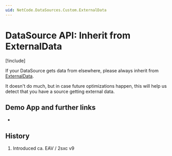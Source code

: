 ```yaml
---
uid: NetCode.DataSources.Custom.ExternalData
---
```


# DataSource API: Inherit from ExternalData 

[!include[](~/basics/stack/_shared-float-summary.md)]
<style> .context-box-summary .datasource-custom { visibility: visible; } </style>

If your DataSource gets data from elsewhere, please always inherit from [ExternalData](xref:ToSic.Eav.DataSources.ExternalData).

It doesn't do much, but in case future optimizations happen, this will help us detect that you have a source getting external data. 


## Demo App and further links

* [](xref:Tutorial.DataSource.Basic.Git)

## History

1. Introduced ca. EAV / 2sxc v9
